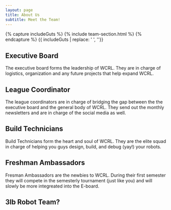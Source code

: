 ```yaml
---
layout: page
title: About Us
subtitle: Meet the Team!
---
```


{% capture includeGuts %}
{% include team-section.html %} 
{% endcapture %}
{{ includeGuts | replace: '    ', ''}}

## Executive Board
The executive board forms the leadership of WCRL. They are in charge of logistics, organization and any future projects that help expand WCRL.

## League Coordinator
The league coordinators are in charge of bridging the gap between the the executive board and the general body of WCRL. They send out the monthly newsletters and are in charge of the social media as well.

## Build Technicians
Build Technicians form the heart and soul of WCRL. They are the elite squad in charge of helping you guys design, build, and debug (yay!) your robots.

## Freshman Ambassadors
Fresman Ambassadors are the newbies to WCRL. During their first semester they will compete in the semesterly tournament (just like you) and will slowly be more integreated into the E-board.

## 3lb Robot Team?